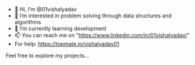 - 👋 Hi, I’m @01vishalyadav
- 👀 I’m interested in problem solving through data structures and algorithms
- 🌱 I’m currently learning development
- 📫 You can reach me on "https://www.linkedin.com/in/01vishalyadav/"
- For help: https://topmate.io/vishalyadav01

Feel free to explore my projects...
